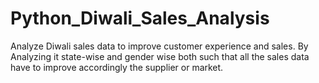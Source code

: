 # Python_Diwali_Sales_Analysis
 Analyze Diwali sales data to improve customer experience and sales.
 By Analyzing it state-wise and gender wise both such that all the sales data have to improve accordingly
 the supplier or market.
